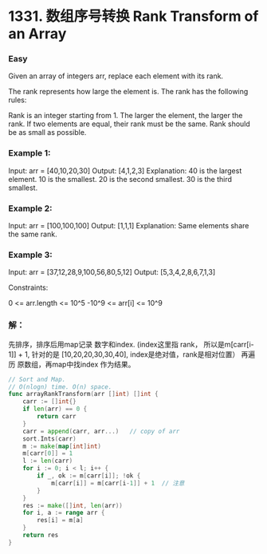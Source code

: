 # 1331. 数组序号转换 Rank Transform of an Array

### Easy

Given an array of integers arr, replace each element with its rank.

The rank represents how large the element is. The rank has the following rules:

Rank is an integer starting from 1.
The larger the element, the larger the rank. If two elements are equal, their rank must be the same.
Rank should be as small as possible.

### Example 1:

Input: arr = [40,10,20,30]
Output: [4,1,2,3]
Explanation: 40 is the largest element. 10 is the smallest. 20 is the second smallest. 30 is the third smallest.

### Example 2:

Input: arr = [100,100,100]
Output: [1,1,1]
Explanation: Same elements share the same rank.

### Example 3:

Input: arr = [37,12,28,9,100,56,80,5,12]
Output: [5,3,4,2,8,6,7,1,3]

Constraints:

0 <= arr.length <= 10^5
-10^9 <= arr[i] <= 10^9

### 解：

先排序，排序后用map记录 数字和index. (index这里指 rank， 所以是m[carr[i-1]] + 1, 针对的是 [10,20,20,30,30,40], index是绝对值，rank是相对位置）
再遍历 原数组，再map中找index 作为结果。

```go
// Sort and Map.
// O(nlogn) time. O(n) space.
func arrayRankTransform(arr []int) []int {
	carr := []int{}
	if len(arr) == 0 {
		return carr
	}
	carr = append(carr, arr...)   // copy of arr
	sort.Ints(carr)
	m := make(map[int]int)
	m[carr[0]] = 1
	l := len(carr)
	for i := 0; i < l; i++ {
		if _, ok := m[carr[i]]; !ok {
			m[carr[i]] = m[carr[i-1]] + 1  // 注意
		}
	}
	res := make([]int, len(arr))
	for i, a := range arr {
		res[i] = m[a]
	}
	return res
}
```